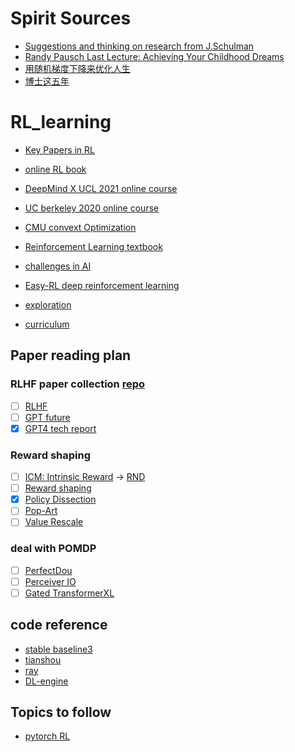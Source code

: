 # Spirit Sources
- [Suggestions and thinking on research from J.Schulman](http://joschu.net/blog/opinionated-guide-ml-research.html)
- [Randy Pausch Last Lecture: Achieving Your Childhood Dreams ](https://www.youtube.com/watch?v=ji5_MqicxSo)
- [用随机梯度下降来优化人生](https://zhuanlan.zhihu.com/p/414009313)
- [博士这五年](https://zhuanlan.zhihu.com/p/25099638)

# RL_learning

- [Key Papers in RL ](https://spinningup.openai.com/en/latest/spinningup/keypapers.html)


- [online RL book](https://datawhalechina.github.io/easy-rl/#/)


- [DeepMind X UCL 2021 online course](https://www.youtube.com/watch?v=TCCjZe0y4Qc&list=PLqRF21Jxw1hLwqzN-uCv-x2pszaQrbsCN)


- [UC berkeley 2020 online course](https://www.bilibili.com/video/BV12341167kL?spm_id_from=333.999.0.0&vd_source=f00e550240a24857f20e7b19be677b54)


- [CMU convext Optimization](https://www.stat.cmu.edu/~ryantibs/convexopt-F18/)

- [Reinforcement Learning textbook](http://incompleteideas.net/book/RLbook2020.pdf)

- [challenges in AI](https://www.aicrowd.com/challenges)


- [Easy-RL deep reinforcement learning](https://github.com/datawhalechina/easy-rl)


- [exploration](https://lilianweng.github.io/posts/2020-06-07-exploration-drl/)


- [curriculum](https://lilianweng.github.io/posts/2020-01-29-curriculum-rl/)


## Paper reading plan
### RLHF paper collection [repo](https://github.com/opendilab/awesome-RLHF)
- [ ] [RLHF](https://arxiv.org/abs/2204.05862)
- [ ] [GPT future](https://arxiv.org/abs/2303.10130)
- [x] [GPT4 tech report](https://arxiv.org/abs/2303.08774)

### Reward shaping
- [ ] [ICM: Intrinsic Reward](https://arxiv.org/abs/1705.05363) -> [RND](https://arxiv.org/abs/1810.12894)
- [ ] [Reward shaping](https://arxiv.org/abs/2205.07015) 
- [x] [Policy Dissection](https://arxiv.org/abs/2206.00152)
- [ ] [Pop-Art](https://arxiv.org/abs/1602.07714)
- [ ] [Value Rescale](https://arxiv.org/abs/1805.11593)

### deal with POMDP
- [ ] [PerfectDou](https://arxiv.org/abs/2203.16406?context=cs)
- [ ] [Perceiver IO](https://arxiv.org/abs/2107.14795)
- [ ] [Gated TransformerXL](https://arxiv.org/abs/1910.06764)

## code reference
- [stable baseline3](https://github.com/DLR-RM/stable-baselines3)
- [tianshou](https://github.com/thu-ml/tianshou)
- [ray](https://docs.ray.io/en/latest/rllib/index.html)
- [DL-engine](https://di-engine-docs.readthedocs.io/zh_CN/latest/)


## Topics to follow
- [pytorch RL](https://discuss.pytorch.org/c/reinforcement-learning/6)
